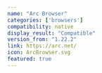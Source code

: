 ```yaml
---
name: "Arc Browser"
categories: ['browsers']
compatibility: native
display_result: "Compatible"
version_from: "1.22.2"
link: https://arc.net/
icon: ArcBrowser.svg
featured: true
---
```

